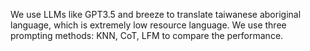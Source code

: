 We use LLMs like GPT3.5 and breeze to translate taiwanese aboriginal language, which is extremely low resource language. We use three prompting methods: KNN, CoT, LFM to compare the performance. 
